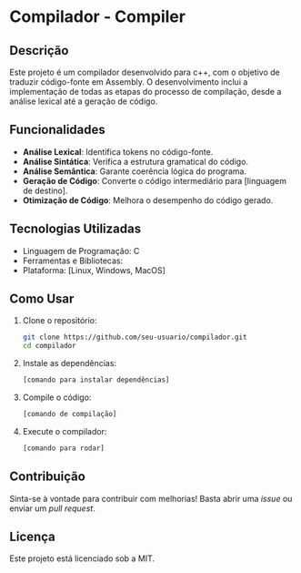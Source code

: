 # Compilador - Compiler 

## Descrição
Este projeto é um compilador desenvolvido para c++, com o objetivo de traduzir código-fonte em Assembly. O desenvolvimento inclui a implementação de todas as etapas do processo de compilação, desde a análise lexical até a geração de código.

## Funcionalidades
- **Análise Lexical**: Identifica tokens no código-fonte.
- **Análise Sintática**: Verifica a estrutura gramatical do código.
- **Análise Semântica**: Garante coerência lógica do programa.
- **Geração de Código**: Converte o código intermediário para [linguagem de destino].
- **Otimização de Código**: Melhora o desempenho do código gerado.

## Tecnologias Utilizadas
- Linguagem de Programação: C
- Ferramentas e Bibliotecas: 
- Plataforma: [Linux, Windows, MacOS]

## Como Usar
1. Clone o repositório:
   ```sh
   git clone https://github.com/seu-usuario/compilador.git
   cd compilador
   ```
2. Instale as dependências:
   ```sh
   [comando para instalar dependências]
   ```
3. Compile o código:
   ```sh
   [comando de compilação]
   ```
4. Execute o compilador:
   ```sh
   [comando para rodar]
   ```

## Contribuição
Sinta-se à vontade para contribuir com melhorias! Basta abrir uma _issue_ ou enviar um _pull request_.

## Licença
Este projeto está licenciado sob a MIT.

